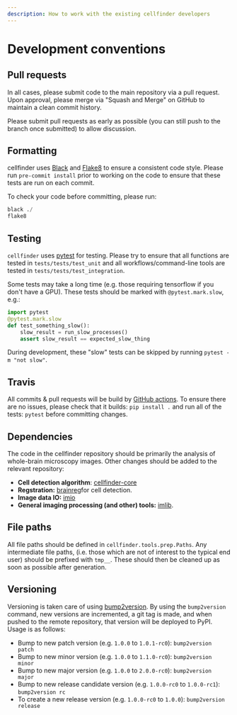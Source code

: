 ```yaml
---
description: How to work with the existing cellfinder developers
---
```


# Development conventions

## Pull requests

In all cases, please submit code to the main repository via a pull request. Upon approval, please merge via "Squash and Merge" on GitHub to maintain a clean commit history.

Please submit pull requests as early as possible \(you can still push to the branch once submitted\) to allow discussion.

## Formatting

cellfinder uses [Black](https://github.com/python/black) and [Flake8](https://flake8.pycqa.org/en/latest/) to ensure a consistent code style. Please run `pre-commit install` prior to working on the code to ensure that these tests are run on each commit.

To check your code before committing, please run:

```python
black ./
flake8
```

## Testing

`cellfinder` uses [pytest](https://docs.pytest.org/en/latest/) for testing. Please try to ensure that all functions are tested in `tests/tests/test_unit` and all workflows/command-line tools are tested in `tests/tests/test_integration`.

Some tests may take a long time \(e.g. those requiring tensorflow if you don't have a GPU\). These tests should be marked with `@pytest.mark.slow`, e.g.:

```python
import pytest
@pytest.mark.slow
def test_something_slow():
    slow_result = run_slow_processes()
    assert slow_result == expected_slow_thing
```

During development, these "slow" tests can be skipped by running `pytest -m "not slow"`.

## Travis

All commits & pull requests will be build by [GitHub actions](https://github.com/brainglobe/cellfinder/actions). To ensure there are no issues, please check that it builds: `pip install .` and run all of the tests: `pytest` before committing changes.

## Dependencies

The code in the cellfinder repository should be primarily the analysis of whole-brain microscopy images.  Other changes should be added to the relevant repository:

* **Cell detection algorithm**: [cellfinder-core](https://github.com/BrainGlobe/cellfinder-core)
* **Regstration:** [brainreg](https://github.com/brainglobe/brainreg)for cell detection.
* **Image data IO:** [imio](https://github.com/adamltyson/imio)
* **General imaging processing \(and other\) tools:**  [imlib](https://github.com/adamltyson/imlib).

## File paths

All file paths should be defined in `cellfinder.tools.prep.Paths`. Any intermediate file paths, \(i.e. those which are not of interest to the typical end user\) should be prefixed with `tmp__`. These should then be cleaned up as soon as possible after generation.

## Versioning

Versioning is taken care of using [bump2version](https://github.com/c4urself/bump2version). By using the `bump2version` command, new versions are incremented, a git tag is made, and when pushed to the remote repository, that version will be deployed to PyPI. Usage is as follows:

* Bump to new patch version \(e.g. `1.0.0` to `1.0.1-rc0`\): `bump2version patch`
* Bump to new minor version \(e.g. `1.0.0` to `1.1.0-rc0`\): `bump2version minor`
* Bump to new major version \(e.g. `1.0.0` to `2.0.0-rc0`\): `bump2version major`
* Bump to new release candidate version \(e.g. `1.0.0-rc0` to `1.0.0-rc1`\): `bump2version rc`
* To create a new release version \(e.g. `1.0.0-rc0` to `1.0.0`\): `bump2version release`


